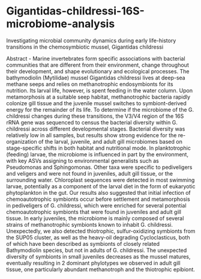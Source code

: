 # Gigantidas-childressi-16S-microbiome-analysis
Investigating microbial community dynamics during early life-history transitions in the chemosymbiotic mussel, Gigantidas childressi

Abstract - 
Marine invertebrates form specific associations with bacterial communities that are different from their environment, change throughout their development, and shape evolutionary and ecological processes. The bathymodiolin (Mytilidae) mussel Gigantidas childressi lives at deep-sea methane seeps and relies on methanotrophic endosymbionts for its nutrition. Its larval life, however, is spent feeding in the water column. Upon metamorphosis at a suitable seep habitat, methanotrophic bacteria rapidly colonize gill tissue and the juvenile mussel switches to symbiont-derived energy for the remainder of its life. To determine if the microbiome of the G. childressi changes during these transitions, the V3/V4 region of the 16S rRNA gene was sequenced to census the bacterial diversity within G. childressi across different developmental stages. Bacterial diversity was relatively low in all samples, but results show strong evidence for the re-organization of the larval, juvenile, and adult gill microbiomes based on stage-specific shifts in both habitat and nutritional mode. In planktotrophic (feeding) larvae, the microbiome is influenced in part by the environment, with key ASVs assigning to environmental generalists such as Pseudomonas and Sphingomonas. Other taxa were specific to pediveligers and veligers and were not found in juveniles, adult gill tissue, or the surrounding water. Chloroplast sequences were detected in most swimming larvae, potentially as a component of the larval diet in the form of eukaryotic phytoplankton in the gut. Our results also suggested that initial infection of chemoautotrophic symbionts occur before settlement and metamorphosis in pediveligers of G. childressi, which were enriched for several potential chemoautotrophic symbionts that were found in juveniles and adult gill tissue. In early juveniles, the microbiome is mainly composed of several strains of methanotrophic symbionts known to inhabit G. childressi. Unexpectedly, we also detected thiotrophic, sulfur-oxidizing symbionts from the SUP05 cluster, as well as the heavy-oil degrading Cycloclasticus, both of which have been described as symbionts of closely related Bathymodiolin species, but not in adults of G. childressi. The unexpected diversity of symbionts in small juveniles decreases as the mussel matures, eventually resulting in 2 dominant phylotypes we observed in adult gill tissue, one particularly abundant methanotroph and the thiotrophic epibiont.
